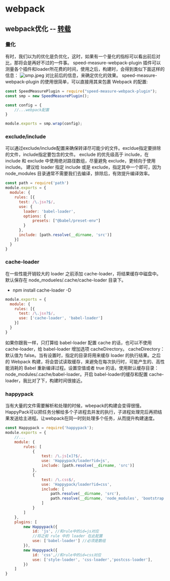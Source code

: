 # webpack
## webpack优化 -- [转载](https://juejin.im/post/5e6cfdc85188254913107c1f)

### 量化
有时，我们以为的优化是负优化，这时，如果有一个量化的指标可以看出前后对比，那将会是再好不过的一件事。
speed-measure-webpack-plugin 插件可以测量各个插件和loader所花费的时间，使用之后，构建时，会得到类似下面这样的信息：
<img alt="smp.jpeg" class="lazyload inited loaded" data-src="https://user-gold-cdn.xitu.io/2020/3/14/170d9bf274c164c1?imageView2/0/w/1280/h/960/format/webp/ignore-error/1" data-width="341" data-height="390" src="https://user-gold-cdn.xitu.io/2020/3/14/170d9bf274c164c1?imageView2/0/w/1280/h/960/format/webp/ignore-error/1">
对比前后的信息，来确定优化的效果。
speed-measure-webpack-plugin 的使用很简单，可以直接用其来包裹 Webpack 的配置:

```javascript
const SpeedMeasurePlugin = require("speed-measure-webpack-plugin");
const smp = new SpeedMeasurePlugin();

const config = {
    //...webpack配置
}

module.exports = smp.wrap(config);
```

### exclude/include
可以通过exclude/include配置来确保转译尽可能少的文件。excldue指定要排除的文件，include指定要包含的文件。
exclude 的优先级高于 include，在 include 和 exclude 中使用绝对路径数组，尽量避免 exclude，更倾向于使用 include。
建议给 loader 指定 include 或是 exclude，指定其中一个即可，因为 node_modules 目录通常不需要我们去编译，排除后，有效提升编译效率。

```javascript
const path = require('path')
module.exports = {
  module: {
    rules: [{
      test: /\.jsx?$/,
      use: {
        loader: 'babel-loader',
        options: {
            presets: ["@babel/preset-env"]
        }
      },
      include: [path.resolve(__dirname, 'src')]
    }]
  }
}
```

### cache-loader
在一些性能开销较大的 loader 之前添加 cache-loader，将结果缓存中磁盘中。默认保存在 node_modueles/.cache/cache-loader 目录下。
- npm install cache-loader -D

```javascript
module.exports = {
  module: {
    rules: [{
      test: /\.jsx?$/,
      use: ['cache-loader', 'babel-loader']
    }]
  }
}
```
如果你跟我一样，只打算给 babel-loader 配置 cache 的话，也可以不使用 cache-loader，给 babel-loader 增加选项 cacheDirectory。
cacheDirectory：默认值为 false。当有设置时，指定的目录将用来缓存 loader 的执行结果。之后的 Webpack 构建，将会尝试读取缓存，来避免在每次执行时，可能产生的、高性能消耗的 Babel 重新编译过程。设置空值或者 true 的话，使用默认缓存目录：node_modules/.cache/babel-loader。开启 babel-loader的缓存和配置 cache-loader，我比对了下，构建时间很接近。

### happypack
当有大量的文件需要解析和处理的时候，wbepack的构建会变得很慢。HappyPack可以把任务分解给多个子进程去并发的执行，子进程处理完后再把结果发送给主进程。让webpack在同一时刻处理多个任务，从而提升构建速度。
```javascript
const Happypack = require('happypack');
module.exports = {
    //...
    module: {
        rules: [
            {
                test: /\.js[x]?$/,
                use: 'Happypack/loader?id=js',
                include: [path.resolve(__dirname, 'src')]
            },
            {
                test: /\.css$/,
                use: 'Happypack/loader?id=css',
                include: [
                    path.resolve(__dirname, 'src'),
                    path.resolve(__dirname, 'node_modules', 'bootstrap', 'dist')
                ]
            }
        ]
    },
    plugins: [
        new Happypack({
            id: 'js', //和rule中的id=js对应
            //将之前 rule 中的 loader 在此配置
            use: ['babel-loader'] //必须是数组
        }),
        new Happypack({
            id: 'css',//和rule中的id=css对应
            use: ['style-loader', 'css-loader','postcss-loader'],
        })
    ]
}

```